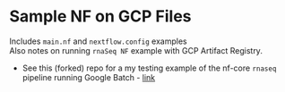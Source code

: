 # Sample NF on GCP Files

Includes `main.nf` and `nextflow.config` examples  
Also notes on running `rnaSeq NF` example with GCP Artifact Registry.  
- See this (forked) repo for a my testing example of the nf-core `rnaseq` pipeline running Google Batch - [link](https://github.com/lynnlangit/rnaseq)
